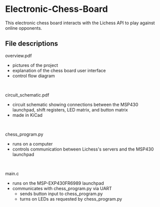 # Electronic-Chess-Board

This electronic chess board interacts with the Lichess API to play against online opponents.

## File descriptions

overview.pdf
* pictures of the project
* explanation of the chess board user interface
* control flow diagram
<br>  

circuit_schematic.pdf
* circuit schematic showing connections between the MSP430 launchpad, shift registers, LED matrix, and button matrix
* made in KiCad
<br>  

chess_program.py
* runs on a computer
* controls communication between Lichess's servers and the MSP430 launchpad
<br>

main.c
* runs on the MSP-EXP430FR6989 launchpad
* communicates with chess_program.py via UART
  * sends button input to chess_program.py
  * turns on LEDs as requested by chess_program.py
